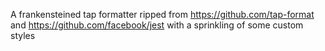 A frankensteined tap formatter ripped from https://github.com/tap-format and https://github.com/facebook/jest with a sprinkling of some custom styles
